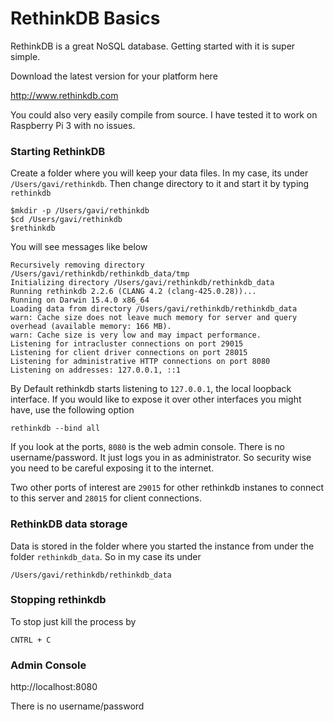 # RethinkDB Basics

RethinkDB is a great NoSQL database. Getting started with it is super simple.

Download the latest version for your platform here

http://www.rethinkdb.com

You could also very easily compile from source. I have tested it to work on Raspberry Pi 3 with no issues.

### Starting RethinkDB

Create a folder where you will keep your data files. In my case, its under `/Users/gavi/rethinkdb`. Then change directory to it and start it by typing `rethinkdb`

```
$mkdir -p /Users/gavi/rethinkdb
$cd /Users/gavi/rethinkdb
$rethinkdb
```

You will see messages like below

```
Recursively removing directory /Users/gavi/rethinkdb/rethinkdb_data/tmp
Initializing directory /Users/gavi/rethinkdb/rethinkdb_data
Running rethinkdb 2.2.6 (CLANG 4.2 (clang-425.0.28))...
Running on Darwin 15.4.0 x86_64
Loading data from directory /Users/gavi/rethinkdb/rethinkdb_data
warn: Cache size does not leave much memory for server and query overhead (available memory: 166 MB).
warn: Cache size is very low and may impact performance.
Listening for intracluster connections on port 29015
Listening for client driver connections on port 28015
Listening for administrative HTTP connections on port 8080
Listening on addresses: 127.0.0.1, ::1
```

By Default rethinkdb starts listening to `127.0.0.1`, the local loopback interface. If you would like to expose it over other interfaces you might have, use the following option

```
rethinkdb --bind all
```

If you look at the ports, `8080` is the web admin console. There is no username/password. It just logs you in as administrator. So security wise you need to be careful exposing it to the internet.

Two other ports of interest are `29015` for other rethinkdb instanes to connect to this server and `28015` for client connections. 

### RethinkDB data storage

Data is stored in the folder where you started the instance from under the folder `rethinkdb_data`. So in my case its under

```
/Users/gavi/rethinkdb/rethinkdb_data
```


### Stopping rethinkdb

To stop just kill the process by 

```
CNTRL + C
```


### Admin Console

http://localhost:8080

There is no username/password





